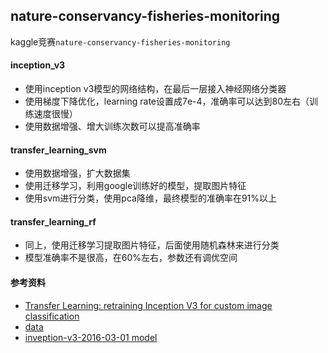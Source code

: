 ## nature-conservancy-fisheries-monitoring

kaggle竞赛`nature-conservancy-fisheries-monitoring`

#### inception_v3
- 使用inception v3模型的网络结构，在最后一层接入神经网络分类器
- 使用梯度下降优化，learning rate设置成7e-4，准确率可以达到80左右（训练速度很慢）
- 使用数据增强、增大训练次数可以提高准确率


#### transfer_learning_svm
- 使用数据增强，扩大数据集
- 使用迁移学习，利用google训练好的模型，提取图片特征
- 使用svm进行分类，使用pca降维，最终模型的准确率在91%以上

#### transfer_learning_rf
- 同上，使用迁移学习提取图片特征，后面使用随机森林来进行分类
- 模型准确率不是很高，在60%左右，参数还有调优空间


#### 参考资料
- [Transfer Learning: retraining Inception V3 for custom image classification](https://becominghuman.ai/transfer-learning-retraining-inception-v3-for-custom-image-classification-2820f653c557)
- [data](https://www.kaggle.com/c/the-nature-conservancy-fisheries-monitoring/data)
- [inveption-v3-2016-03-01 model](http://download.tensorflow.org/models/image/imagenet/inception-v3-2016-03-01.tar.gz)
